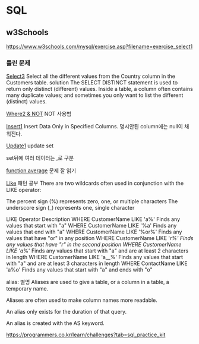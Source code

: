 # SQL
## w3Schools
https://www.w3schools.com/mysql/exercise.asp?filename=exercise_select1
### 틀린 문제
[Select3](https://www.w3schools.com/mysql/exercise.asp?filename=exercise_select3)
Select all the different values from the Country column in the Customers table.
solution
The SELECT DISTINCT statement is used to return only distinct (different) values.
Inside a table, a column often contains many duplicate values; and sometimes you only want to list the different (distinct) values.

[Where2 & NOT](https://www.w3schools.com/mysql/exercise.asp?filename=exercise_where2)
NOT 사용법

[Insert1](https://www.w3schools.com/mysql/exercise.asp?filename=exercise_insert1)
Insert Data Only in Specified Columns. 명시안된 column에는 null이 채워진다.

[Update1](https://www.w3schools.com/mysql/exercise.asp?filename=exercise_update1)
update  set 

set뒤에 여러 데이터는 ,로 구분 

[function average](https://www.w3schools.com/mysql/exercise.asp?filename=exercise_functions4)
문제 잘 읽기

[Like](https://www.w3schools.com/mysql/exercise.asp?filename=exercise_like1)
패턴 공부
There are two wildcards often used in conjunction with the LIKE operator:

The percent sign (%) represents zero, one, or multiple characters
The underscore sign (_) represents one, single character

LIKE Operator	Description
WHERE CustomerName LIKE 'a%'	Finds any values that start with "a"
WHERE CustomerName LIKE '%a'	Finds any values that end with "a"
WHERE CustomerName LIKE '%or%'	Finds any values that have "or" in any position
WHERE CustomerName LIKE '_r%'	Finds any values that have "r" in the second position
WHERE CustomerName LIKE 'a_%'	Finds any values that start with "a" and are at least 2 characters in length
WHERE CustomerName LIKE 'a__%'	Finds any values that start with "a" and are at least 3 characters in length
WHERE ContactName LIKE 'a%o'	Finds any values that start with "a" and ends with "o"


alias: 별명
Aliases are used to give a table, or a column in a table, a temporary name.

Aliases are often used to make column names more readable.

An alias only exists for the duration of that query.

An alias is created with the AS keyword.

https://programmers.co.kr/learn/challenges?tab=sql_practice_kit
